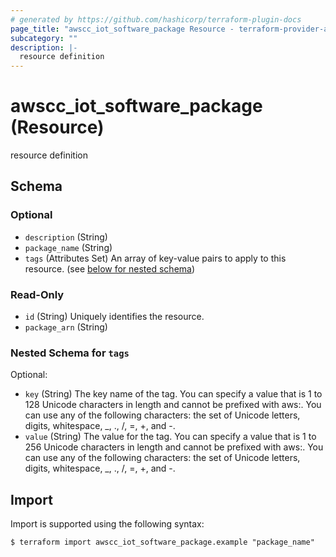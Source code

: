 ```yaml
---
# generated by https://github.com/hashicorp/terraform-plugin-docs
page_title: "awscc_iot_software_package Resource - terraform-provider-awscc"
subcategory: ""
description: |-
  resource definition
---
```


# awscc_iot_software_package (Resource)

resource definition



<!-- schema generated by tfplugindocs -->
## Schema

### Optional

- `description` (String)
- `package_name` (String)
- `tags` (Attributes Set) An array of key-value pairs to apply to this resource. (see [below for nested schema](#nestedatt--tags))

### Read-Only

- `id` (String) Uniquely identifies the resource.
- `package_arn` (String)

<a id="nestedatt--tags"></a>
### Nested Schema for `tags`

Optional:

- `key` (String) The key name of the tag. You can specify a value that is 1 to 128 Unicode characters in length and cannot be prefixed with aws:. You can use any of the following characters: the set of Unicode letters, digits, whitespace, _, ., /, =, +, and -.
- `value` (String) The value for the tag. You can specify a value that is 1 to 256 Unicode characters in length and cannot be prefixed with aws:. You can use any of the following characters: the set of Unicode letters, digits, whitespace, _, ., /, =, +, and -.

## Import

Import is supported using the following syntax:

```shell
$ terraform import awscc_iot_software_package.example "package_name"
```
